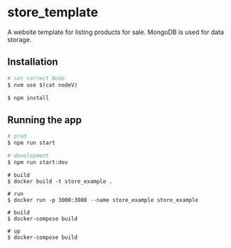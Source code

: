 # store_template

A website template for listing products for sale. MongoDB is used for data storage.

## Installation

```bash
# set correct Node
$ nvm use $(cat nodeV)

$ npm install
```

## Running the app

```bash
# prod
$ npm run start

# development
$ npm run start:dev
```

```docker
# build
$ docker build -t store_example .

# run
$ docker run -p 3000:3000 --name store_example store_example
```

```docker-compose
# build
$ docker-compose build

# up
$ docker-compose build
```